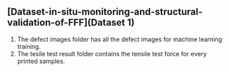 
## [Dataset-in-situ-monitoring-and-structural-validation-of-FFF](Dataset 1)


1. The defect images folder has all the defect images for machine learning training.
2. The tesile test result folder contains the tensile test force for every printed samples. 





